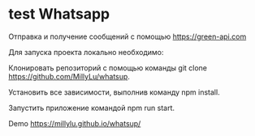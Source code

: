  #  test Whatsapp
 Отправка и получение сообщений с помощью https://green-api.com

Для запуска проекта локально необходимо:

Клонировать репозиторий с помощью команды git clone https://github.com/MillyLu/whatsup.

Установить все зависимости, выполнив команду npm install.

Запустить приложение командой npm run start.

Demo https://millylu.github.io/whatsup/


